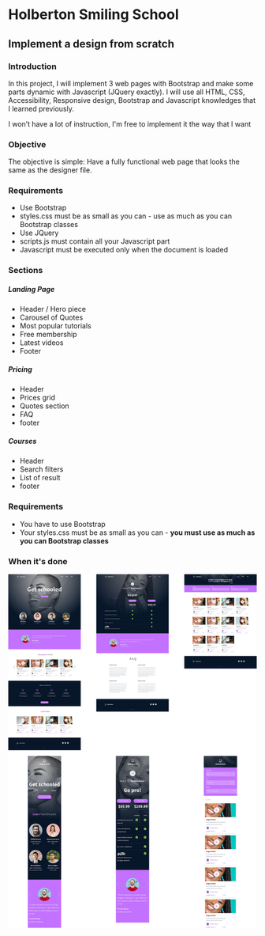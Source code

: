 # Holberton Smiling School
## Implement a design from scratch
### Introduction

In this project, I will implement 3 web pages with Bootstrap and make some parts dynamic with Javascript (JQuery exactly). I will use all HTML, CSS, Accessibility, Responsive design, Bootstrap and Javascript knowledges that I learned previously.

I won’t have a lot of instruction, I'm free to implement it the way that I want 

### Objective

The objective is simple: Have a fully functional web page that looks the same as the designer file.

### Requirements


- Use Bootstrap
- styles.css must be as small as you can - use as much as you can Bootstrap classes
- Use JQuery
- scripts.js must contain all your Javascript part
- Javascript must be executed only when the document is loaded


### Sections
##### Landing Page 

- Header / Hero piece
- Carousel of Quotes
- Most popular tutorials
- Free membership
- Latest videos
- Footer

##### Pricing
- Header
- Prices grid
- Quotes section
- FAQ
- footer

##### Courses
- Header
- Search filters
- List of result
- footer

### Requirements


- You have to use Bootstrap
- Your styles.css must be as small as you can - **you must use as much as you can Bootstrap classes**


### When it's done

![](images/done.jpg)
